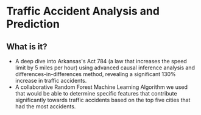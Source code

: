 # Traffic Accident Analysis and Prediction

## What is it?
- A deep dive into Arkansas's Act 784 (a law that increases the speed limit by 5 miles per hour) using advanced causal inference analysis and differences-in-differences method, revealing a significant 130% increase in traffic accidents.
- A collaborative Random Forest Machine Learning Algorithm we used that would be able to determine specific features that contribute significantly towards traffic accidents based on the top five cities that had the most accidents.
